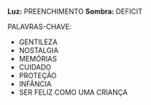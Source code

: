 **Luz:** PREENCHIMENTO
**Sombra:** DEFICIT

PALAVRAS-CHAVE:
- GENTILEZA
- NOSTALGIA
- MEMÓRIAS
- CUIDADO
- PROTEÇÃO
- INFÂNCIA
- SER FELIZ COMO UMA CRIANÇA